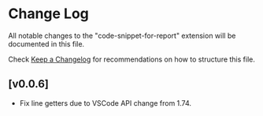 # Change Log

All notable changes to the "code-snippet-for-report" extension will be documented in this file.

Check [Keep a Changelog](http://keepachangelog.com/) for recommendations on how to structure this file.

## [v0.0.6]
- Fix line getters due to VSCode API change from 1.74.